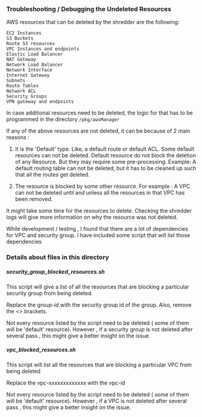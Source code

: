 ### Troubleshooting / Debugging the Undeleted Resources


AWS resources that can be deleted by the shredder are the following: 

````
EC2 Instances
S3 Buckets
Route 53 resources
VPC Instances and endpoints
Elastic Load Balancer
NAT Gateway
Network Load Balancer
Network Interface
Internet Gateway
Subnets
Route Tables
Network ACL 
Security Groups
VPN gateway and endpoints
````

In case additional resources need to be deleted, the logic for that has to be programmed in the directory `````/pkg/awsManager`````


If any of the above resources are not deleted, it can be because of 2 main reasons : 

1) It is the 'Default' type. Like, a default route or default ACL. Some default resources can not be deleted. Default resource do not block the deletion of any Resource. But they may require some pre-processing.
Example: A default routing table can not be deleted, but it has to be cleaned up such that all the routes get deleted. 

2) The resource is blocked by some other resource. For example : A VPC can not be deleted until and unless all the resources in that VPC has been removed. 


It might take some time  for the resources to delete. Checking the shredder logs will give more information on why the resource was not deleted.

While development / testing , I found that there are a lot of dependencies for VPC and security group. 
I have included some script that will list those dependencies


### Details about files in this directory

##### security_group_blocked_resources.sh

This script will give a list of all the resources that are blocking a particular security group from being deleted.

Replace the group-id with the security group id of the group. Also, remove the <> brackets. 

Not every resource listed by the script need to be deleted ( some of them will be 'default' resource). However , if a security group is not deleted after several pass , this might give a better insight on the issue.

##### vpc_blocked_resources.sh

This script will list all the resources that are blocking a particular VPC from being deleted

Replace the vpc-xxxxxxxxxxxxx with the vpc-id

Not every resource listed by the script need to be deleted ( some of them will be 'default' resource). However , if a VPC is not deleted after several pass , this might give a better insight on the issue.
